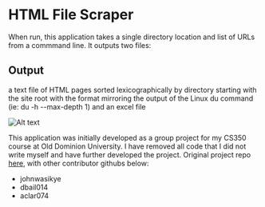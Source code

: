# HTML File Scraper

When run, this application takes a single directory location and list of URLs from a commmand line. It outputs two files: 

## Output
a text file of HTML pages sorted lexicographically by directory starting with the site root with the format mirroring the output of the Linux du command (ie: du -h --max-depth 1) and an excel file 

![Alt text](initial_uml.svg?raw=true "Title")

This application was initially developed as a group project for my CS350 course at Old Dominion University. I have removed all code that I did not write myself and have further developed the project. Original project repo [here](https://github.com/dbail014/Offline-Web-Analysis), with other contributor githubs below:
- johnwasikye
- dbail014
- aclar074
